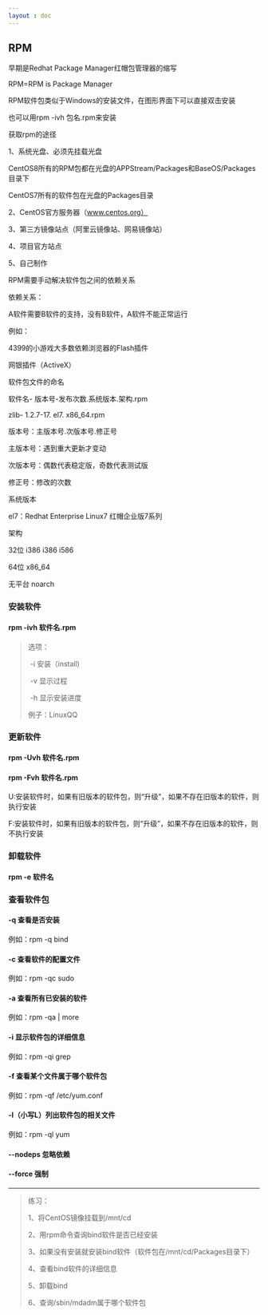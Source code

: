 ```yaml
---
layout : doc
---
```

## RPM

早期是Redhat Package Manager红帽包管理器的缩写

RPM=RPM is Package Manager

RPM软件包类似于Windows的安装文件，在图形界面下可以直接双击安装

也可以用rpm -ivh 包名.rpm来安装

获取rpm的途径

1、系统光盘、必须先挂载光盘

CentOS8所有的RPM包都在光盘的APPStream/Packages和BaseOS/Packages目录下

CentOS7所有的软件包在光盘的Packages目录

2、CentOS官方服务器（www.centos.org）

3、第三方镜像站点（阿里云镜像站、网易镜像站）

4、项目官方站点

5、自己制作

RPM需要手动解决软件包之间的依赖关系

依赖关系：

A软件需要B软件的支持，没有B软件，A软件不能正常运行

例如：

4399的小游戏大多数依赖浏览器的Flash插件

网银插件（ActiveX）

软件包文件的命名

软件名-	版本号-发布次数.系统版本.架构.rpm

zlib-		1.2.7-17.				el7.		x86_64.rpm

版本号：主版本号.次版本号.修正号

主版本号：遇到重大更新才变动

次版本号：偶数代表稳定版，奇数代表测试版

修正号：修改的次数

系统版本

el7：Redhat Enterprise Linux7	红帽企业版7系列

架构

32位	i386 i386 i586

64位	x86_64

无平台 noarch

### 安装软件

#### rpm -ivh 软件名.rpm

> 选项：
>
> ​	-i	安装（install)
>
> ​	-v	显示过程
>
> ​	-h	显示安装进度
>
> 例子：LinuxQQ

### 更新软件

#### rpm -Uvh 软件名.rpm

#### rpm -Fvh 软件名.rpm

U:安装软件时，如果有旧版本的软件包，则“升级”，如果不存在旧版本的软件，则执行安装

F:安装软件时，如果有旧版本的软件包，则“升级”，如果不存在旧版本的软件，则不执行安装

### 卸载软件

#### rpm -e 软件名

### 查看软件包

#### -q 查看是否安装

例如：rpm -q bind

#### -c 查看软件的配置文件

例如：rpm -qc sudo

#### -a 查看所有已安装的软件

例如：rpm -qa | more

#### -i 显示软件包的详细信息

例如：rpm -qi grep

#### -f 查看某个文件属于哪个软件包

例如：rpm -qf /etc/yum.conf

#### -l（小写L）列出软件包的相关文件

例如：rpm -ql yum

#### --nodeps 忽略依赖

#### --force 强制

---

> 练习：
>
> 1、将CentOS镜像挂载到/mnt/cd
>
> 2、用rpm命令查询bind软件是否已经安装
>
> 3、如果没有安装就安装bind软件（软件包在/mnt/cd/Packages目录下）
>
> 4、查看bind软件的详细信息
>
> 5、卸载bind
>
> 6、查询/sbin/mdadm属于哪个软件包
